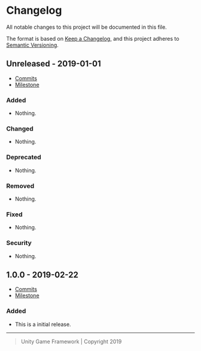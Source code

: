 # Changelog
All notable changes to this project will be documented in this file.

The format is based on [Keep a Changelog](https://keepachangelog.com/en/1.0.0/),
and this project adheres to [Semantic Versioning](https://semver.org/spec/v2.0.0.html).

## Unreleased - 2019-01-01
- [Commits](https://github.com/unity-game-framework/ugf-assemblies/compare/0.0.0...0.0.0)
- [Milestone](https://github.com/unity-game-framework/ugf-assemblies/milestone/0?closed=1)

### Added
- Nothing.

### Changed
- Nothing.

### Deprecated
- Nothing.

### Removed
- Nothing.

### Fixed
- Nothing.

### Security
- Nothing.

## 1.0.0 - 2019-02-22
- [Commits](https://github.com/unity-game-framework/ugf-assemblies/compare/a43e504...1.0.0)
- [Milestone](https://github.com/unity-game-framework/ugf-assemblies/milestone/1?closed=1)

### Added
- This is a initial release.

---
> Unity Game Framework | Copyright 2019
